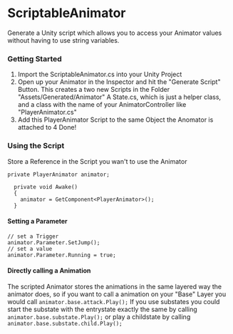 # ScriptableAnimator
Generate a Unity script which allows you to access your Animator values without having to use string variables.

### Getting Started
1. Import the ScriptableAnimator.cs into your Unity Project
2. Open up your Animator in the Inspector and hit the "Generate Script" Button.
     This creates a two new Scripts in the Folder "Assets/Generated/Animator" A State.cs, which is just a helper class, 
     and a class with the name of your AnimatorController like "PlayerAnimator.cs"
3. Add this PlayerAnimator Script to the same Object the Anomator is attached to
4 Done!

### Using the Script

Store a Reference in the Script you wan't to use the Animator
```
private PlayerAnimator animator;

  private void Awake()
  {
    animator = GetComponent<PlayerAnimator>();
  }
```

#### Setting a Parameter
```
// set a Trigger
animator.Parameter.SetJump();
// set a value
animator.Parameter.Running = true;
```

#### Directly calling a Animation
The scripted Animator stores the animations in the same layered way the animator does, so if you want to call a animation on your "Base" Layer
you would call `animator.base.attack.Play();`
If you use substates you could start the substate with the entrystate exactly the same by calling `animator.base.substate.Play();`
or play a childstate by calling `animator.base.substate.child.Play();`
